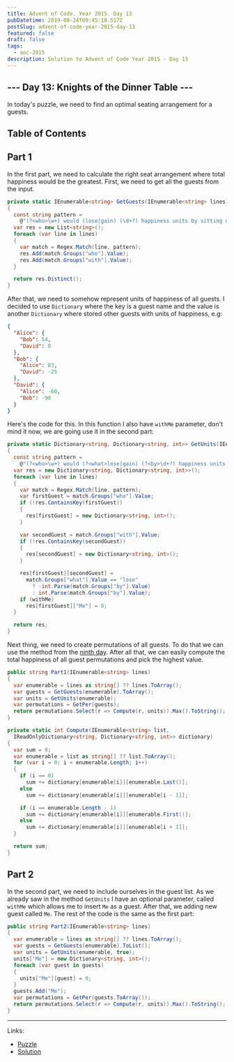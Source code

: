 ```yaml
---
title: Advent of Code. Year 2015. Day 13
pubDatetime: 2019-08-24T09:45:10.517Z
postSlug: advent-of-code-year-2015-day-13
featured: false
draft: false
tags:
  - aoc-2015
description: Solution to Advent of Code Year 2015 - Day 13
---
```


## --- Day 13: Knights of the Dinner Table ---

In today's puzzle, we need to find an optimal seating arrangement for a guests.

## Table of Contents

## Part 1

In the first part, we need to calculate the right seat arrangement where total happiness would be the greatest. First, we need to get all the guests from the input.

```csharp
private static IEnumerable<string> GetGuests(IEnumerable<string> lines)
{
  const string pattern =
    @"(?<who>\w+) would (lose|gain) (\d+?) happiness units by sitting next to (?<with>\w+)";
  var res = new List<string>();
  foreach (var line in lines)
  {
    var match = Regex.Match(line, pattern);
    res.Add(match.Groups["who"].Value);
    res.Add(match.Groups["with"].Value);
  }

  return res.Distinct();
}
```

After that, we need to somehow represent units of happiness of all guests. I decided to use `Dictionary` where the key is a guest name and the value is another `Dictionary` where stored other guests with units of happiness, e.g:

```json
{
  "Alice": {
    "Bob": 54,
    "David": 0
  },
  "Bob": {
    "Alice": 83,
    "David": -25
  },
  "David": {
    "Alice": -60,
    "Bob": -90
  }
}
```

Here's the code for this. In this function I also have `withMe` parameter, don't mind it now, we are going use it in the second part:

```csharp
private static Dictionary<string, Dictionary<string, int>> GetUnits(IEnumerable<string> lines, bool withMe = false)
{
  const string pattern =
    @"(?<who>\w+) would (?<what>lose|gain) (?<by>\d+?) happiness units by sitting next to (?<with>\w+)";
  var res = new Dictionary<string, Dictionary<string, int>>();
  foreach (var line in lines)
  {
    var match = Regex.Match(line, pattern);
    var firstGuest = match.Groups["who"].Value;
    if (!res.ContainsKey(firstGuest))
    {
      res[firstGuest] = new Dictionary<string, int>();
    }

    var secondGuest = match.Groups["with"].Value;
    if (!res.ContainsKey(secondGuest))
    {
      res[secondGuest] = new Dictionary<string, int>();
    }

    res[firstGuest][secondGuest] =
      match.Groups["what"].Value == "lose"
        ? -int.Parse(match.Groups["by"].Value)
        : int.Parse(match.Groups["by"].Value);
    if (withMe)
      res[firstGuest]["Me"] = 0;
  }

  return res;
}
```

Next thing, we need to create permutations of all guests. To do that we can use the method from the [ninth day](/posts/advent-of-code-year-2015-day-9). After all that, we can easily compute the total happiness of all guest permutations and pick the highest value.

```csharp
public string Part1(IEnumerable<string> lines)
{
  var enumerable = lines as string[] ?? lines.ToArray();
  var guests = GetGuests(enumerable).ToArray();
  var units = GetUnits(enumerable);
  var permutations = GetPer(guests);
  return permutations.Select(r => Compute(r, units)).Max().ToString();
}

private static int Compute(IEnumerable<string> list,
  IReadOnlyDictionary<string, Dictionary<string, int>> dictionary)
{
  var sum = 0;
  var enumerable = list as string[] ?? list.ToArray();
  for (var i = 0; i < enumerable.Length; i++)
  {
    if (i == 0)
      sum += dictionary[enumerable[i]][enumerable.Last()];
    else
      sum += dictionary[enumerable[i]][enumerable[i - 1]];

    if (i == enumerable.Length - 1)
      sum += dictionary[enumerable[i]][enumerable.First()];
    else
      sum += dictionary[enumerable[i]][enumerable[i + 1]];
  }

  return sum;
}
```

## Part 2

In the second part, we need to include ourselves in the guest list. As we already saw in the method `GetUnits` I have an optional parameter, called `withMe` which allows me to insert `Me` as a guest. After that, we adding new guest called `Me`. The rest of the code is the same as the first part:

```csharp
public string Part2(IEnumerable<string> lines)
{
  var enumerable = lines as string[] ?? lines.ToArray();
  var guests = GetGuests(enumerable).ToList();
  var units = GetUnits(enumerable, true);
  units["Me"] = new Dictionary<string, int>();
  foreach (var guest in guests)
  {
    units["Me"][guest] = 0;
  }
  guests.Add("Me");
  var permutations = GetPer(guests.ToArray());
  return permutations.Select(r => Compute(r, units)).Max().ToString();
}
```

---

Links:

- [Puzzle](https://adventofcode.com/2015/day/13)
- [Solution](https://github.com/PDmatrix/advent-of-code/tree/master/CSharp/Solutions/2015/13)

